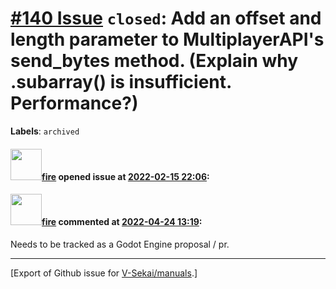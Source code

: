# [\#140 Issue](https://github.com/V-Sekai/manuals/issues/140) `closed`: Add an offset and length parameter to MultiplayerAPI's send_bytes method. (Explain why .subarray() is insufficient. Performance?)
**Labels**: `archived`


#### <img src="https://avatars.githubusercontent.com/u/32321?u=c2e06a3d2b49a467aa907e54aa259516440267cc&v=4" width="50">[fire](https://github.com/fire) opened issue at [2022-02-15 22:06](https://github.com/V-Sekai/manuals/issues/140):



#### <img src="https://avatars.githubusercontent.com/u/32321?u=c2e06a3d2b49a467aa907e54aa259516440267cc&v=4" width="50">[fire](https://github.com/fire) commented at [2022-04-24 13:19](https://github.com/V-Sekai/manuals/issues/140#issuecomment-1107840719):

Needs to be tracked as a Godot Engine proposal / pr.


-------------------------------------------------------------------------------



[Export of Github issue for [V-Sekai/manuals](https://github.com/V-Sekai/manuals).]
